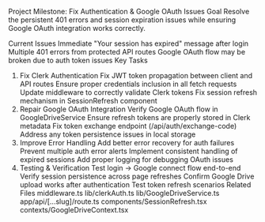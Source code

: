 Project Milestone: Fix Authentication & Google OAuth Issues
Goal
Resolve the persistent 401 errors and session expiration issues while ensuring Google OAuth integration works correctly.

Current Issues
Immediate "Your session has expired" message after login
Multiple 401 errors from protected API routes
Google OAuth flow may be broken due to auth token issues
Key Tasks
1. Fix Clerk Authentication
 Fix JWT token propagation between client and API routes
 Ensure proper credentials inclusion in all fetch requests
 Update middleware to correctly validate Clerk tokens
 Fix session refresh mechanism in SessionRefresh component
2. Repair Google OAuth Integration
 Verify Google OAuth flow in GoogleDriveService
 Ensure refresh tokens are properly stored in Clerk metadata
 Fix token exchange endpoint (/api/auth/exchange-code)
 Address any token persistence issues in local storage
3. Improve Error Handling
 Add better error recovery for auth failures
 Prevent multiple auth error alerts
 Implement consistent handling of expired sessions
 Add proper logging for debugging OAuth issues
4. Testing & Verification
 Test login -> Google connect flow end-to-end
 Verify session persistence across page refreshes
 Confirm Google Drive upload works after authentication
 Test token refresh scenarios
Related Files
middleware.ts
lib/clerkAuth.ts
lib/GoogleDriveService.ts
app/api/[...slug]/route.ts
components/SessionRefresh.tsx
contexts/GoogleDriveContext.tsx
